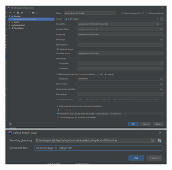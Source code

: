 ![image-20210207110017473](./images/1612666754.jpg)
![image-20210207110017473](./images/1612666887.jpg)
